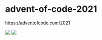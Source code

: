 # advent-of-code-2021
https://adventofcode.com/2021

![](https://img.shields.io/badge/day%20📅-8-blue)
![](https://img.shields.io/badge/stars%20⭐-16-yellow)

